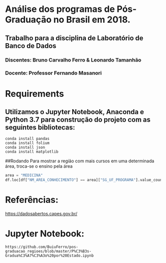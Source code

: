 # Análise dos programas de Pós-Graduação no Brasil em 2018.
## Trabalho para a disciplina de Laboratório de Banco de Dados
### Discentes: Bruno Carvalho Ferro & Leonardo Tamanhão
### Docente: Professor Fernando Masanori

# Requirements

## Utilizamos o Jupyter Notebook, Anaconda e Python 3.7 para construção do projeto com as seguintes bibliotecas:

```
conda install pandas
conda install folium
conda install json
conda install matplotlib
```

##Rodando
Para mostrar a região com mais cursos em uma determinada área, troca-se o ensino pela área
```python
area = "MEDICINA"
df.loc[df["NM_AREA_CONHECIMENTO"] == area]["SG_UF_PROGRAMA"].value_counts().head().plot(kind='barh')
```
# Referências:
https://dadosabertos.capes.gov.br/

# Jupyter Notebook:
```
https://github.com/BuiuFerro/pos-graduacao_regioes/blob/master/P%C3%B3s-Gradua%C3%A7%C3%A3o%20por%20Estado.ipynb
```
